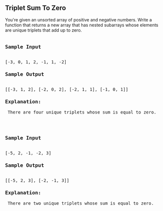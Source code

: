 ## Triplet Sum To Zero

You're given an unsorted array of positive and negative numbers. Write a function that returns a new array that has nested subarrays whose elements are unique triplets that add up to zero. 

<pre>
<h3>Sample Input</h3>
[-3, 0, 1, 2, -1, 1, -2]
<h3>Sample Output</h3>
[[-3, 1, 2], [-2, 0, 2], [-2, 1, 1], [-1, 0, 1]]
<p><h3>Explanation:</h3> There are four unique triplets whose sum is equal to zero.</p>
</pre>

<pre>
<h3>Sample Input</h3>
[-5, 2, -1, -2, 3]
<h3>Sample Output</h3>
[[-5, 2, 3], [-2, -1, 3]]
<p><h3>Explanation:</h3> There are two unique triplets whose sum is equal to zero.</p>
</pre>
